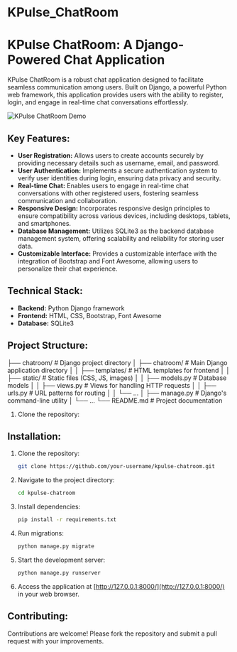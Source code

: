 # KPulse_ChatRoom
# KPulse ChatRoom: A Django-Powered Chat Application

KPulse ChatRoom is a robust chat application designed to facilitate seamless communication among users. Built on Django, a powerful Python web framework, this application provides users with the ability to register, login, and engage in real-time chat conversations effortlessly.

![KPulse ChatRoom Demo](demo.gif)

## Key Features:

- **User Registration:** Allows users to create accounts securely by providing necessary details such as username, email, and password.
- **User Authentication:** Implements a secure authentication system to verify user identities during login, ensuring data privacy and security.
- **Real-time Chat:** Enables users to engage in real-time chat conversations with other registered users, fostering seamless communication and collaboration.
- **Responsive Design:** Incorporates responsive design principles to ensure compatibility across various devices, including desktops, tablets, and smartphones.
- **Database Management:** Utilizes SQLite3 as the backend database management system, offering scalability and reliability for storing user data.
- **Customizable Interface:** Provides a customizable interface with the integration of Bootstrap and Font Awesome, allowing users to personalize their chat experience.

## Technical Stack:

- **Backend:** Python Django framework
- **Frontend:** HTML, CSS, Bootstrap, Font Awesome
- **Database:** SQLite3

## Project Structure:
├── chatroom/ # Django project directory
│ ├── chatroom/ # Main Django application directory
│ │ ├── templates/ # HTML templates for frontend
│ │ ├── static/ # Static files (CSS, JS, images)
│ │ ├── models.py # Database models
│ │ ├── views.py # Views for handling HTTP requests
│ │ ├── urls.py # URL patterns for routing
│ │ └── ...
│ ├── manage.py # Django's command-line utility
│ └── ...
└── README.md # Project documentation

1. Clone the repository:

## Installation:

1. Clone the repository:

    ```bash
    git clone https://github.com/your-username/kpulse-chatroom.git
    ```

2. Navigate to the project directory:

    ```bash
    cd kpulse-chatroom
    ```

3. Install dependencies:

    ```bash
    pip install -r requirements.txt
    ```

4. Run migrations:

    ```bash
    python manage.py migrate
    ```

5. Start the development server:

    ```bash
    python manage.py runserver
    ```

6. Access the application at [http://127.0.0.1:8000/](http://127.0.0.1:8000/) in your web browser.

## Contributing:

Contributions are welcome! Please fork the repository and submit a pull request with your improvements.


